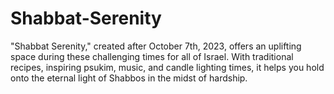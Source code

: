 # Shabbat-Serenity
"Shabbat Serenity," created after October 7th, 2023, offers an uplifting space during these challenging times for all of Israel. With traditional recipes, inspiring psukim, music, and candle lighting times, it helps you hold onto the eternal light of Shabbos in the midst of hardship.
